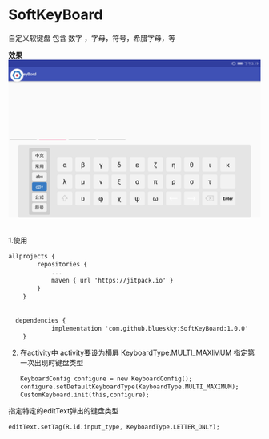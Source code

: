 # SoftKeyBoard

自定义软键盘  包含 数字 ，字母，符号，希腊字母，等

  **效果**
 ![](screenshot/Screenshot_20190430-151905.jpg)   ![]()

1.使用

```allprojects {
allprojects {
		repositories {
			...
			maven { url 'https://jitpack.io' }
		}
	}
	
	
  dependencies {
	        implementation 'com.github.blueskky:SoftKeyBoard:1.0.0'
	}
```

2. 在activity中  activity要设为横屏     KeyboardType.MULTI_MAXIMUM  指定第一次出现时键盘类型

   ```
   KeyboardConfig configure = new KeyboardConfig();
   configure.setDefaultKeyboardType(KeyboardType.MULTI_MAXIMUM);
   CustomKeyboard.init(this,configure);
   ```

   

  指定特定的editText弹出的键盘类型

```
editText.setTag(R.id.input_type, KeyboardType.LETTER_ONLY);
```

